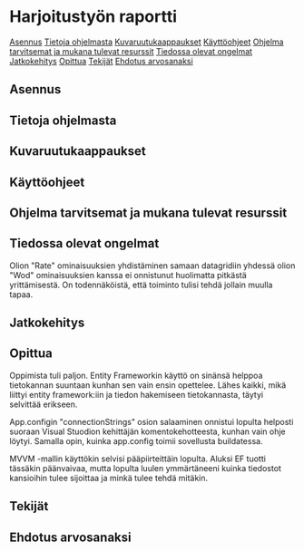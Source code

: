 # Harjoitustyön raportti

[Asennus](#asennus)
[Tietoja ohjelmasta](#tietoja-ohjelmasta)
[Kuvaruutukaappaukset](#kuvaruutukaappaukset)
[Käyttöohjeet](#käyttöohjeet)
[Ohjelma tarvitsemat ja mukana tulevat resurssit](#ohjelma-tarvitsemat-ja-mukana-tulevat-resurssit)
[Tiedossa olevat ongelmat](#tiedossa-olevat-ongelmat)
[Jatkokehitys](#jatkokehitys)
[Opittua](#opittua)
[Tekijät](#tekijät)
[Ehdotus arvosanaksi](#ehdotus-arvosanaksi)

## Asennus

## Tietoja ohjelmasta

## Kuvaruutukaappaukset

## Käyttöohjeet

## Ohjelma tarvitsemat ja mukana tulevat resurssit

## Tiedossa olevat ongelmat
Olion "Rate" ominaisuuksien yhdistäminen samaan datagridiin yhdessä olion "Wod" ominaisuuksien kanssa ei onnistunut huolimatta pitkästä yrittämisestä. On todennäköistä, että toiminto tulisi tehdä jollain muulla tapaa. 

## Jatkokehitys

## Opittua
Oppimista tuli paljon. Entity Frameworkin käyttö on sinänsä helppoa tietokannan suuntaan kunhan sen vain ensin opettelee. Lähes kaikki, mikä liittyi entity framework:iin ja tiedon hakemiseen tietokannasta, täytyi selvittää erikseen. 

App.configin "connectionStrings" osion salaaminen onnistui lopulta helposti suoraan Visual Stuodion kehittäjän komentokehotteesta, kunhan vain ohje löytyi. Samalla opin, kuinka app.config toimii sovellusta buildatessa. 

MVVM -mallin käyttökin selvisi pääpiirteittäin lopulta. Aluksi EF tuotti tässäkin päänvaivaa, mutta lopulta luulen ymmärtäneeni kuinka tiedostot kansioihin tulee sijoittaa ja minkä tulee tehdä mitäkin. 


## Tekijät

## Ehdotus arvosanaksi
